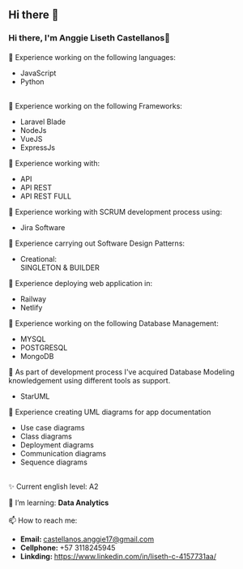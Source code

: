 ## Hi there 👋

<!--
**Anggie2020/Anggie2020** is a ✨ _special_ ✨ repository because its `README.md` (this file) appears on your GitHub profile.

Here are some ideas to get you started:

- 🔭 I’m currently working on ...
- 🌱 I’m currently learning ...
- 👯 I’m looking to collaborate on ...
- 🤔 I’m looking for help with ...
- 💬 Ask me about ...
- 📫 How to reach me: ...
- 😄 Pronouns: ...
- ⚡ Fun fact: ...
-->

### Hi there, I'm Anggie Liseth Castellanos👋

<div class="header-content">
  
  <div class="text-content">
    <h4>
<!--         System Engineer graduated from
        Unidades Tecnologicas de Santander, Colombia.
        I've acquired 3 years of experience in software
        development. I have built web applications from scratch
        for different scopes. As a Software engineer specialized
        in web applications I have worked in collaborative
        development teams. I stand out for being
        responsible, creative and proactive,
        capable of taking on challenges with
        enthusiasm. Skills in interpersonal
        relationships, working under pressure,
        problem solving and effective decision
        making. -->
    </h4>
  </div>
  
  🔭 Experience working on the following languages:
  <ul>  
     <li>JavaScript</li>
     <li>Python</li>
  </ul>
      <br>
  🔭 Experience working on the following Frameworks:
  <ul>
       <li>Laravel Blade</li>
       <li>NodeJs</li>
       <li>VueJS</li>
       <li>ExpressJs</li>
  </ul>

  🔭 Experience working with:
  <ul>
       <li>API</li>
       <li>API REST</li>
       <li>API REST FULL</li>
  </ul>

  🔭 Experience working with SCRUM development process using:
  <ul>
       <li>Jira Software</li>  
  </ul>
  
  🔭 Experience carrying out Software Design Patterns:
  <ul>
       <li>Creational: <br>SINGLETON & BUILDER</br></li>
  </ul>
  
  🔭 Experience deploying web application in:
  <ul>
       <li>Railway</li>
       <li>Netlify</li>
  </ul>

  🔭 Experience working on the following Database Management:
  <ul>
       <li>MYSQL</li>
       <li>POSTGRESQL</li>
       <li>MongoDB</li>
  </ul>

🔭 As part of development process I've acquired Database Modeling knowledgement
   using different tools as support.
  <ul>
       <li>StarUML</li>
  </ul>

  🔭 Experience creating UML diagrams for app documentation
  <ul>
       <li>Use case diagrams</li>
       <li>Class diagrams</li>
       <li>Deployment diagrams</li>
       <li>Communication diagrams</li>
       <li>Sequence diagrams</li>
  </ul>
  <br>
    ✨ Current english level: A2
  </br>

  🌱 I’m learning: <b> Data Analytics </b> <br><br>
  📫 How to reach me: 
    <ul>
       <li> <b>Email: </b> castellanos.anggie17@gmail.com </li>
       <li> <b>Cellphone: </b> +57 3118245945 </li>
       <li> <b> Linkding: </b> https://www.linkedin.com/in/liseth-c-4157731aa/ </li>
  </ul>
  
</div>
